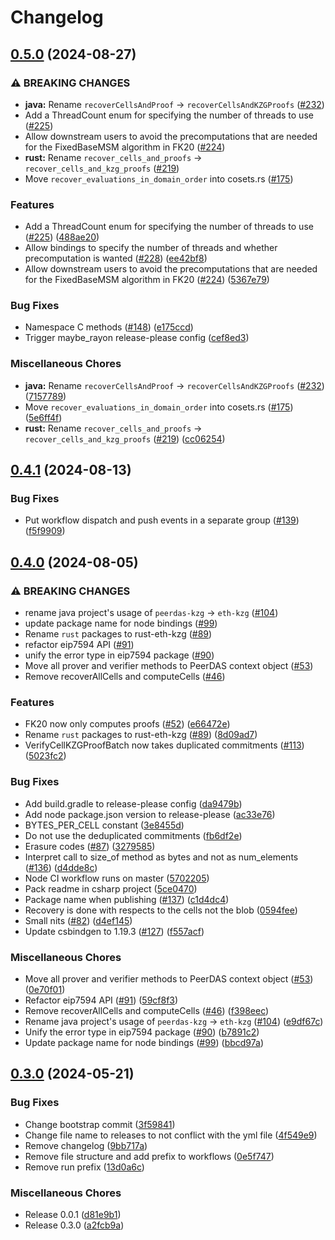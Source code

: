 # Changelog

## [0.5.0](https://github.com/crate-crypto/rust-eth-kzg/compare/v0.4.1...v0.5.0) (2024-08-27)


### ⚠ BREAKING CHANGES

* **java:** Rename `recoverCellsAndProof` -> `recoverCellsAndKZGProofs`  ([#232](https://github.com/crate-crypto/rust-eth-kzg/issues/232))
* Add a ThreadCount enum for specifying the number of threads to use ([#225](https://github.com/crate-crypto/rust-eth-kzg/issues/225))
* Allow downstream users to avoid the precomputations that are needed for the FixedBaseMSM algorithm in FK20 ([#224](https://github.com/crate-crypto/rust-eth-kzg/issues/224))
* **rust:** Rename `recover_cells_and_proofs` -> `recover_cells_and_kzg_proofs` ([#219](https://github.com/crate-crypto/rust-eth-kzg/issues/219))
* Move `recover_evaluations_in_domain_order` into cosets.rs ([#175](https://github.com/crate-crypto/rust-eth-kzg/issues/175))

### Features

* Add a ThreadCount enum for specifying the number of threads to use ([#225](https://github.com/crate-crypto/rust-eth-kzg/issues/225)) ([488ae20](https://github.com/crate-crypto/rust-eth-kzg/commit/488ae2008c1171506bd7ded8f50070960877d72d))
* Allow bindings to specify the number of threads and whether precomputation is wanted ([#228](https://github.com/crate-crypto/rust-eth-kzg/issues/228)) ([ee42bf8](https://github.com/crate-crypto/rust-eth-kzg/commit/ee42bf8da72e6378f53176bd54d33ec9c9963d5a))
* Allow downstream users to avoid the precomputations that are needed for the FixedBaseMSM algorithm in FK20 ([#224](https://github.com/crate-crypto/rust-eth-kzg/issues/224)) ([5367e79](https://github.com/crate-crypto/rust-eth-kzg/commit/5367e791be156bbb0cb57cf6ce204008c17957fd))


### Bug Fixes

* Namespace C methods ([#148](https://github.com/crate-crypto/rust-eth-kzg/issues/148)) ([e175ccd](https://github.com/crate-crypto/rust-eth-kzg/commit/e175ccd26f0276cbd9b5a7c0b8626cd0328bc654))
* Trigger maybe_rayon release-please config ([cef8ed3](https://github.com/crate-crypto/rust-eth-kzg/commit/cef8ed310317d9305148913aa674e03d8d0593b8))


### Miscellaneous Chores

* **java:** Rename `recoverCellsAndProof` -&gt; `recoverCellsAndKZGProofs`  ([#232](https://github.com/crate-crypto/rust-eth-kzg/issues/232)) ([7157789](https://github.com/crate-crypto/rust-eth-kzg/commit/7157789f08f636f18f9d02226344fb6c08bb4628))
* Move `recover_evaluations_in_domain_order` into cosets.rs ([#175](https://github.com/crate-crypto/rust-eth-kzg/issues/175)) ([5e6ff4f](https://github.com/crate-crypto/rust-eth-kzg/commit/5e6ff4f8a1f49508c3c272b8182bc4b9cefae234))
* **rust:** Rename `recover_cells_and_proofs` -&gt; `recover_cells_and_kzg_proofs` ([#219](https://github.com/crate-crypto/rust-eth-kzg/issues/219)) ([cc06254](https://github.com/crate-crypto/rust-eth-kzg/commit/cc0625459ab6028a4bbc718f8ab86cfe11f12992))

## [0.4.1](https://github.com/crate-crypto/rust-eth-kzg/compare/v0.4.0...v0.4.1) (2024-08-13)


### Bug Fixes

* Put workflow dispatch and push events in a separate group ([#139](https://github.com/crate-crypto/rust-eth-kzg/issues/139)) ([f5f9909](https://github.com/crate-crypto/rust-eth-kzg/commit/f5f9909fc8a0dc20dbeb3c1bb23732bdaa45366f))

## [0.4.0](https://github.com/crate-crypto/rust-eth-kzg/compare/v0.3.0...v0.4.0) (2024-08-05)


### ⚠ BREAKING CHANGES

* rename java project's usage of `peerdas-kzg` -> `eth-kzg` ([#104](https://github.com/crate-crypto/rust-eth-kzg/issues/104))
* update package name for node bindings ([#99](https://github.com/crate-crypto/rust-eth-kzg/issues/99))
* Rename `rust` packages to rust-eth-kzg ([#89](https://github.com/crate-crypto/rust-eth-kzg/issues/89))
* refactor eip7594 API ([#91](https://github.com/crate-crypto/rust-eth-kzg/issues/91))
* unify the error type in eip7594 package ([#90](https://github.com/crate-crypto/rust-eth-kzg/issues/90))
* Move all prover and verifier methods to PeerDAS context object ([#53](https://github.com/crate-crypto/rust-eth-kzg/issues/53))
* Remove recoverAllCells and computeCells ([#46](https://github.com/crate-crypto/rust-eth-kzg/issues/46))

### Features

* FK20 now only computes proofs ([#52](https://github.com/crate-crypto/rust-eth-kzg/issues/52)) ([e66472e](https://github.com/crate-crypto/rust-eth-kzg/commit/e66472ebe585b9fc19b3df041ceface3d433fb87))
* Rename `rust` packages to rust-eth-kzg ([#89](https://github.com/crate-crypto/rust-eth-kzg/issues/89)) ([8d09ad7](https://github.com/crate-crypto/rust-eth-kzg/commit/8d09ad73147fb12300bb53a1d69e9538d58ba5cd))
* VerifyCellKZGProofBatch now takes duplicated commitments ([#113](https://github.com/crate-crypto/rust-eth-kzg/issues/113)) ([5023fc2](https://github.com/crate-crypto/rust-eth-kzg/commit/5023fc2afdc252a573bf49d42307c8afac898833))


### Bug Fixes

* Add build.gradle to release-please config ([da9479b](https://github.com/crate-crypto/rust-eth-kzg/commit/da9479bd483980de56add7304b843d88273bc3e6))
* Add node package.json version to release-please ([ac33e76](https://github.com/crate-crypto/rust-eth-kzg/commit/ac33e76657d26c48e359a6516b4b3f6767099f92))
* BYTES_PER_CELL constant ([3e8455d](https://github.com/crate-crypto/rust-eth-kzg/commit/3e8455d7046309e474f85a69d3b78e41dec89c7b))
* Do not use the deduplicated commitments ([fb6df2e](https://github.com/crate-crypto/rust-eth-kzg/commit/fb6df2eefc29a3f1041aaaa3205c01de1218c02f))
* Erasure codes ([#87](https://github.com/crate-crypto/rust-eth-kzg/issues/87)) ([3279585](https://github.com/crate-crypto/rust-eth-kzg/commit/3279585c49df36c645649c156319113f5b933e0a))
* Interpret call to size_of method as bytes and not as num_elements ([#136](https://github.com/crate-crypto/rust-eth-kzg/issues/136)) ([d4dde8c](https://github.com/crate-crypto/rust-eth-kzg/commit/d4dde8c2a9d9718c3f9285a093968a83c7593f28))
* Node CI workflow runs on master ([5702205](https://github.com/crate-crypto/rust-eth-kzg/commit/5702205bc0a1a709483dd6abacc356ccc7dcdf94))
* Pack readme in csharp project ([5ce0470](https://github.com/crate-crypto/rust-eth-kzg/commit/5ce0470b002dbec37d8f3205f56f4a7aed40da55))
* Package name when publishing ([#137](https://github.com/crate-crypto/rust-eth-kzg/issues/137)) ([c1d4dc4](https://github.com/crate-crypto/rust-eth-kzg/commit/c1d4dc4c1503cb19e4eb6d2b2370a6925dca88ed))
* Recovery is done with respects to the cells not the blob ([0594fee](https://github.com/crate-crypto/rust-eth-kzg/commit/0594feee102aade0d9e224e199a6fc9c620fddb8))
* Small nits ([#82](https://github.com/crate-crypto/rust-eth-kzg/issues/82)) ([d4ef145](https://github.com/crate-crypto/rust-eth-kzg/commit/d4ef145c5cd57b5fa54bb0871493ab8dc18cb038))
* Update csbindgen to 1.19.3 ([#127](https://github.com/crate-crypto/rust-eth-kzg/issues/127)) ([f557acf](https://github.com/crate-crypto/rust-eth-kzg/commit/f557acf3a58f9d2a2a47f1ace8efb8192aec5d52))


### Miscellaneous Chores

* Move all prover and verifier methods to PeerDAS context object ([#53](https://github.com/crate-crypto/rust-eth-kzg/issues/53)) ([0e70f01](https://github.com/crate-crypto/rust-eth-kzg/commit/0e70f0186c30d950319caa043d4f038eb1f5929f))
* Refactor eip7594 API ([#91](https://github.com/crate-crypto/rust-eth-kzg/issues/91)) ([59cf8f3](https://github.com/crate-crypto/rust-eth-kzg/commit/59cf8f3377764b19c66d4b7aefee7e637561b17f))
* Remove recoverAllCells and computeCells ([#46](https://github.com/crate-crypto/rust-eth-kzg/issues/46)) ([f398eec](https://github.com/crate-crypto/rust-eth-kzg/commit/f398eec7f8c1743fa4a967ad6091e70094954d1c))
* Rename java project's usage of `peerdas-kzg` -&gt; `eth-kzg` ([#104](https://github.com/crate-crypto/rust-eth-kzg/issues/104)) ([e9df67c](https://github.com/crate-crypto/rust-eth-kzg/commit/e9df67cf6c7bbb78d94792eb29fc294bf26c71f0))
* Unify the error type in eip7594 package ([#90](https://github.com/crate-crypto/rust-eth-kzg/issues/90)) ([b7891c2](https://github.com/crate-crypto/rust-eth-kzg/commit/b7891c29ab032ba586e4cd8716b36dd248a2ac47))
* Update package name for node bindings ([#99](https://github.com/crate-crypto/rust-eth-kzg/issues/99)) ([bbcd97a](https://github.com/crate-crypto/rust-eth-kzg/commit/bbcd97a03b3657a93495ebc6e74beb2228716cf2))

## [0.3.0](https://github.com/crate-crypto/peerdas-kzg/compare/v0.2.6...v0.3.0) (2024-05-21)


### Bug Fixes

* Change bootstrap commit ([3f59841](https://github.com/crate-crypto/peerdas-kzg/commit/3f598415a8d27cc73fa3d12c9d15b2e1a1afdd25))
* Change file name to releases to not conflict with the yml file ([4f549e9](https://github.com/crate-crypto/peerdas-kzg/commit/4f549e94c27d58c1c28f47aeef1ab3e1e54f81e8))
* Remove changelog ([9bb717a](https://github.com/crate-crypto/peerdas-kzg/commit/9bb717ae4b05227544b968c92b1092fee63dd72b))
* Remove file structure and add prefix to workflows ([0e5f747](https://github.com/crate-crypto/peerdas-kzg/commit/0e5f747f8b4137dd7b47c2525ee6eb97bebdb23c))
* Remove run prefix ([13d0a6c](https://github.com/crate-crypto/peerdas-kzg/commit/13d0a6c9d412f3848a4d6fdd843b1030eed82f78))


### Miscellaneous Chores

* Release 0.0.1 ([d81e9b1](https://github.com/crate-crypto/peerdas-kzg/commit/d81e9b1e8dcdc7a9f1909db9ee48ed212ee65229))
* Release 0.3.0 ([a2fcb9a](https://github.com/crate-crypto/peerdas-kzg/commit/a2fcb9afd65dc81b90c50a4062bc2023a53e6b56))
